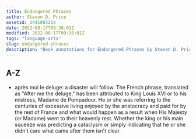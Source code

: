 ```yaml
---
title: Endangered Phrases
author: Steven D. Price
assetid: 1441865214
date: 2022-08-17T09:38:01Z
modified: 2022-08-17T09:38:01Z
tags: "language-arts"
slug: endangered-phrases
description: "Book annotations for Endangered Phrases by Steven D. Price"
---
```


## A-Z

*  après moi le deluge: a disaster will follow.
   The French phrase, translated as "After me the deluge," has been attributed to King Louis XVI or to his mistress, Madame de Pompadour. He or she was referring to the centuries of excessive living enjoyed by the aristocracy and paid for by the rest of France and what would happen as a result when His Majesty (or Madame) went to their heavenly rest. Whether the king or his main squeeze was predicting a cataclysm or simply indicating that he or she didn't care what came after them isn't clear.

